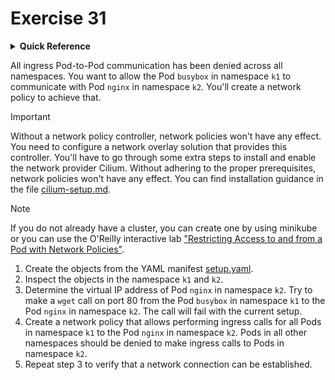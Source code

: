 # Exercise 31

<details>
<summary><b>Quick Reference</b></summary>
<p>

* Namespace: `k1`, `k2`<br>
* Documentation: [Network Policies](https://kubernetes.io/docs/concepts/services-networking/network-policies/), [Pods](https://kubernetes.io/docs/concepts/workloads/pods/)

</p>
</details>

All ingress Pod-to-Pod communication has been denied across all namespaces. You want to allow the Pod `busybox` in namespace `k1` to communicate with Pod `nginx` in namespace `k2`. You'll create a network policy to achieve that.

> [!IMPORTANT]
> Without a network policy controller, network policies won't have any effect. You need to configure a network overlay solution that provides this controller. You'll have to go through some extra steps to install and enable the network provider Cilium. Without adhering to the proper prerequisites, network policies won't have any effect. You can find installation guidance in the file [cilium-setup.md](./cilium-setup.md).

> [!NOTE]
> If you do not already have a cluster, you can create one by using minikube or you can use the O'Reilly interactive lab ["Restricting Access to and from a Pod with Network Policies"](https://learning.oreilly.com/scenarios/restricting-access-to/9781098164324/).

1. Create the objects from the YAML manifest [setup.yaml](./setup.yaml).
2. Inspect the objects in the namespace `k1` and `k2`.
3. Determine the virtual IP address of Pod `nginx` in namespace `k2`. Try to make a `wget` call on port 80 from the Pod `busybox` in namespace `k1` to the Pod `nginx` in namespace `k2`. The call will fail with the current setup.
4. Create a network policy that allows performing ingress calls for all Pods in namespace `k1` to the Pod `nginx` in namespace `k2`. Pods in all other namespaces should be denied to make ingress calls to Pods in namespace `k2`.
5. Repeat step 3 to verify that a network connection can be established.